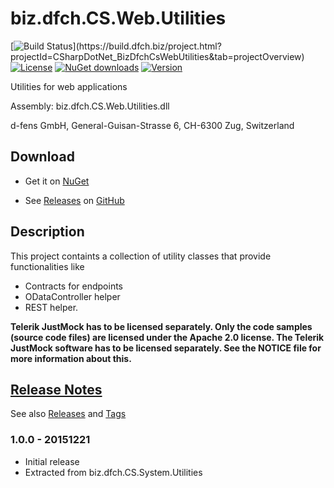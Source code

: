 # biz.dfch.CS.Web.Utilities
[![Build Status](https://build.dfch.biz/app/rest/builds/buildType:(id:CSharpDotNet_BizDfchCsWebUtilities_Build)/statusIcon)](https://build.dfch.biz/project.html?projectId=CSharpDotNet_BizDfchCsWebUtilities&tab=projectOverview)
[![License](https://img.shields.io/badge/license-Apache%20License%202.0-blue.svg)](https://github.com/dfensgmbh/biz.dfch.CS.Web.Utilities/blob/master/LICENSE)
[![NuGet downloads](https://img.shields.io/nuget/dt/biz.dfch.CS.Web.Utilities.svg)](https://www.nuget.org/packages/biz.dfch.CS.Web.Utilities/)
[![Version](https://img.shields.io/nuget/v/biz.dfch.CS.Web.Utilities.svg)](https://www.nuget.org/packages/biz.dfch.CS.Web.Utilities/)

Utilities for web applications

Assembly: biz.dfch.CS.Web.Utilities.dll

d-fens GmbH, General-Guisan-Strasse 6, CH-6300 Zug, Switzerland

## Download

* Get it on [NuGet](https://www.nuget.org/packages/biz.dfch.CS.Web.Utilities/)

* See [Releases](https://github.com/dfch/biz.dfch.CS.Web.Utilities/releases) on [GitHub](https://github.com/dfch/biz.dfch.CS.Web.Utilities)

## Description

This project containts a collection of utility classes that provide functionalities like

* Contracts for endpoints
* ODataController helper
* REST helper.

**Telerik JustMock has to be licensed separately. Only the code samples (source code files) are licensed under the Apache 2.0 license. The Telerik JustMock software has to be licensed separately. See the NOTICE file for more information about this.**

## [Release Notes](https://github.com/dfch/biz.dfch.CS.Web.Utilities/releases)

See also [Releases](https://github.com/dfch/biz.dfch.CS.Web.Utilities/releases) and [Tags](https://github.com/dfch/biz.dfch.CS.Web.Utilities/tags)

### 1.0.0 - 20151221

* Initial release
* Extracted from biz.dfch.CS.System.Utilities
